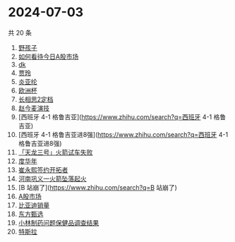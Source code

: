 # 2024-07-03

共 20 条

<!-- BEGIN -->
<!-- 最后更新时间 Wed Jul 03 2024 22:14:16 GMT+0800 (China Standard Time) -->

1. [野孩子](https://www.zhihu.com/search?q=野孩子)
1. [如何看待今日A股市场](https://www.zhihu.com/search?q=如何看待今日A股市场)
1. [dk](https://www.zhihu.com/search?q=dk)
1. [贾玲](https://www.zhihu.com/search?q=贾玲)
1. [炎亚纶](https://www.zhihu.com/search?q=炎亚纶)
1. [欧洲杯](https://www.zhihu.com/search?q=欧洲杯)
1. [长相思2定档](https://www.zhihu.com/search?q=长相思2定档)
1. [赵今麦演技](https://www.zhihu.com/search?q=赵今麦演技)
1. [西班牙 4-1 格鲁吉亚](https://www.zhihu.com/search?q=西班牙 4-1 格鲁吉亚)
1. [西班牙 4-1 格鲁吉亚进8强](https://www.zhihu.com/search?q=西班牙 4-1
   格鲁吉亚进8强)
1. [「天龙三号」火箭试车失败](https://www.zhihu.com/search?q=「天龙三号」火箭试车失败)
1. [度华年](https://www.zhihu.com/search?q=度华年)
1. [崔永熙签约开拓者](https://www.zhihu.com/search?q=崔永熙签约开拓者)
1. [河南巩义一火箭坠落起火](https://www.zhihu.com/search?q=河南巩义一火箭坠落起火)
1. [B 站崩了](https://www.zhihu.com/search?q=B 站崩了)
1. [A股市场](https://www.zhihu.com/search?q=A股市场)
1. [比亚迪销量](https://www.zhihu.com/search?q=比亚迪销量)
1. [东方甄选](https://www.zhihu.com/search?q=东方甄选)
1. [小林制药问题保健品调查结果](https://www.zhihu.com/search?q=小林制药问题保健品调查结果)
1. [特斯拉](https://www.zhihu.com/search?q=特斯拉)

<!-- END -->
